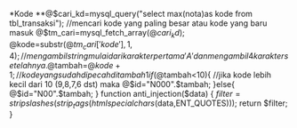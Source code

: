 *Kode
**@$cari_kd=mysql_query("select max(nota)as kode from tbl_transaksi"); //mencari kode yang paling besar atau kode yang baru masuk
    @$tm_cari=mysql_fetch_array(@$cari_kd);
    @$kode=substr(@$tm_cari['kode'],1,4); //mengambil string mulai dari karakter pertama 'A' dan mengambil 4 karakter setelahnya. 
    @$tambah=@$kode+1; //kode yang sudah di pecah di tambah 1
    if(@$tambah<10){ //jika kode lebih kecil dari 10 (9,8,7,6 dst) maka
      @$id="N000".$tambah;
    }else{
      @$id="N00".$tambah;
    }
 function anti_injection($data)
		{
			$filter = stripslashes(strip_tags(htmlspecialchars($data,ENT_QUOTES)));
			return $filter;
		}
